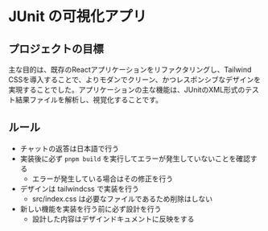 # JUnit の可視化アプリ

## プロジェクトの目標

主な目的は、既存のReactアプリケーションをリファクタリングし、Tailwind CSSを導入することで、よりモダンでクリーン、かつレスポンシブなデザインを実現することでした。アプリケーションの主な機能は、JUnitのXML形式のテスト結果ファイルを解析し、視覚化することです。

## ルール

- チャットの返答は日本語で行う
- 実装後に必ず `pnpm build` を実行してエラーが発生していないことを確認する
  - エラーが発生している場合はその修正を行う
- デザインは tailwindcss で実装を行う
  - src/index.css は必要なファイルであるため削除はしない
- 新しい機能を実装を行う前に必ず設計を行う
  - 設計した内容はデザインドキュメントに反映をする
